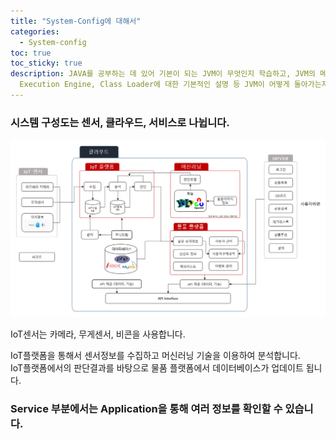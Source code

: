 ```yaml
---
title: "System-Config에 대해서"
categories:
  - System-config
toc: true
toc_sticky: true
description: JAVA를 공부하는 데 있어 기본이 되는 JVM이 무엇인지 학습하고, JVM의 메모리 구조와 Garbage collector,
  Execution Engine, Class Loader에 대한 기본적인 설명 등 JVM이 어떻게 돌아가는지에 대한 기초를 잡는 게시물
---
```


### 시스템 구성도는 센서, 클라우드, 서비스로 나뉩니다.  

![sys1](/assets/images/sys1.png)

IoT센서는 카메라, 무게센서, 비콘을 사용합니다.  

IoT플랫폼을 통해서 센서정보를 수집하고 머신러닝 기술을 이용하여 분석합니다.  
IoT플랫폼에서의 판단결과를 바탕으로 물품 플랫폼에서 데이터베이스가 업데이트 됩니다.  

### Service 부분에서는 Application을 통해 여러 정보를 확인할 수 있습니다.


